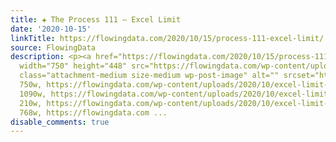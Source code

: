 ```yaml
---
title: ✚ The Process 111 – Excel Limit
date: '2020-10-15'
linkTitle: https://flowingdata.com/2020/10/15/process-111-excel-limit/
source: FlowingData
description: <p><a href="https://flowingdata.com/2020/10/15/process-111-excel-limit/"><img
  width="750" height="448" src="https://flowingdata.com/wp-content/uploads/2020/10/excel-limit-750x448.png"
  class="attachment-medium size-medium wp-post-image" alt="" srcset="https://flowingdata.com/wp-content/uploads/2020/10/excel-limit-750x448.png
  750w, https://flowingdata.com/wp-content/uploads/2020/10/excel-limit-1090x651.png
  1090w, https://flowingdata.com/wp-content/uploads/2020/10/excel-limit-210x125.png
  210w, https://flowingdata.com/wp-content/uploads/2020/10/excel-limit-768x459.png
  768w, https://flowingdata.com ...
disable_comments: true
---
```

<p><a href="https://flowingdata.com/2020/10/15/process-111-excel-limit/"><img width="750" height="448" src="https://flowingdata.com/wp-content/uploads/2020/10/excel-limit-750x448.png" class="attachment-medium size-medium wp-post-image" alt="" srcset="https://flowingdata.com/wp-content/uploads/2020/10/excel-limit-750x448.png 750w, https://flowingdata.com/wp-content/uploads/2020/10/excel-limit-1090x651.png 1090w, https://flowingdata.com/wp-content/uploads/2020/10/excel-limit-210x125.png 210w, https://flowingdata.com/wp-content/uploads/2020/10/excel-limit-768x459.png 768w, https://flowingdata.com ...